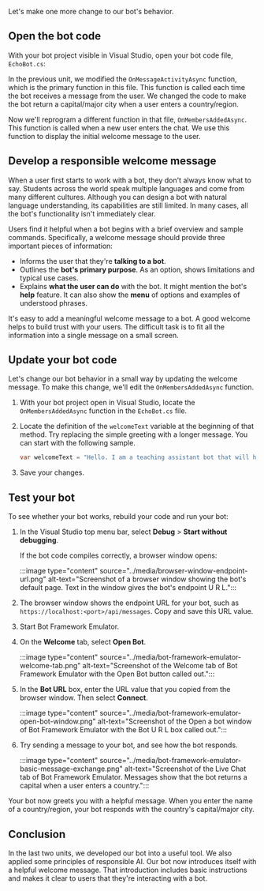Let's make one more change to our bot's behavior.

## Open the bot code

With your bot project visible in Visual Studio, open your bot code file, `EchoBot.cs`:

In the previous unit, we modified the `OnMessageActivityAsync` function, which is the primary function in this file. This function is called each time the bot receives a message from the user. We changed the code to make the bot return a capital/major city when a user enters a country/region.

Now we'll reprogram a different function in that file, `OnMembersAddedAsync`. This function is called when a new user enters the chat. We use this function to display the initial welcome message to the user.

## Develop a responsible welcome message

When a user first starts to work with a bot, they don't always know what to say. Students across the world speak multiple languages and come from many different cultures. Although you can design a bot with natural language understanding, its capabilities are still limited. In many cases, all the bot's functionality isn't immediately clear.

Users find it helpful when a bot begins with a brief overview and sample commands. Specifically, a welcome message should provide three important pieces of information:

- Informs the user that they're **talking to a bot**.
- Outlines the **bot's primary purpose**. As an option, shows limitations and typical use cases.
- Explains **what the user can do** with the bot. It might mention the bot's **help** feature. It can also show the **menu** of options and examples of understood phrases.

It's easy to add a meaningful welcome message to a bot. A good welcome helps to build trust with your users. The difficult task is to fit all the information into a single message on a small screen.

## Update your bot code

Let's change our bot behavior in a small way by updating the welcome message. To make this change, we'll edit the `OnMembersAddedAsync` function.

1. With your bot project open in Visual Studio, locate the `OnMembersAddedAsync` function in the `EchoBot.cs` file.

1. Locate the definition of the `welcomeText` variable at the beginning of that method. Try replacing the simple greeting with a longer message. You can start with the following sample.

   ```csharp
   var welcomeText = "Hello. I am a teaching assistant bot that will help you learn geography. If you enter a country, I can tell you its capital.";
   ```

1. Save your changes.  

## Test your bot

To see whether your bot works, rebuild your code and run your bot:

1. In the Visual Studio top menu bar, select **Debug** > **Start without debugging**.

   If the bot code compiles correctly, a browser window opens:

   :::image type="content" source="../media/browser-window-endpoint-url.png" alt-text="Screenshot of a browser window showing the bot's default page. Text in the window gives the bot's endpoint U R L.":::

1. The browser window shows the endpoint URL for your bot, such as `https://localhost:<port>/api/messages`. Copy and save this URL value.

1. Start Bot Framework Emulator.

1. On the **Welcome** tab, select **Open Bot**.

   :::image type="content" source="../media/bot-framework-emulator-welcome-tab.png" alt-text="Screenshot of the Welcome tab of Bot Framework Emulator with the Open Bot button called out.":::

1. In the **Bot URL** box, enter the URL value that you copied from the browser window. Then select **Connect**.

   :::image type="content" source="../media/bot-framework-emulator-open-bot-window.png" alt-text="Screenshot of the Open a bot window of Bot Framework Emulator with the Bot U R L box called out.":::

1. Try sending a message to your bot, and see how the bot responds.

   :::image type="content" source="../media/bot-framework-emulator-basic-message-exchange.png" alt-text="Screenshot of the Live Chat tab of Bot Framework Emulator. Messages show that the bot returns a capital when a user enters a country.":::

Your bot now greets you with a helpful message. When you enter the name of a country/region, your bot responds with the country's capital/major city.

## Conclusion

In the last two units, we developed our bot into a useful tool. We also applied some principles of responsible AI. Our bot now introduces itself with a helpful welcome message. That introduction includes basic instructions and makes it clear to users that they're interacting with a bot.
